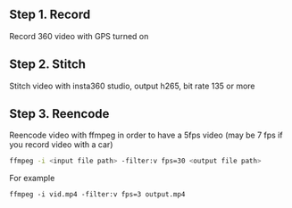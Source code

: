 

## Step 1. Record

Record 360 video with GPS turned on


## Step 2. Stitch

Stitch video with insta360 studio, output h265, bit rate 135 or more

## Step 3. Reencode

Reencode video with ffmpeg in order to have a 5fps video (may be 7 fps if you record video with a car)


```bash
ffmpeg -i <input file path> -filter:v fps=30 <output file path>
````
For example
```
ffmpeg -i vid.mp4 -filter:v fps=3 output.mp4
```

